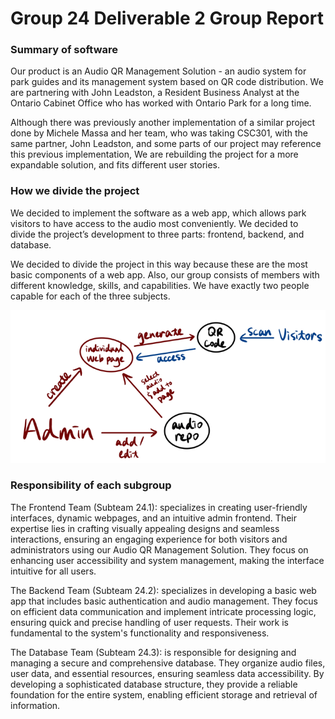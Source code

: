 # Group 24 Deliverable 2 Group Report

### Summary of software

Our product is an Audio QR Management Solution - an audio system for park guides and its management system based on QR code distribution. We are partnering with John Leadston, a Resident Business Analyst at the Ontario Cabinet Office who has worked with Ontario Park for a long time.

Although there was previously another implementation of a similar project done by Michele Massa and her team, who was taking CSC301, with the same partner, John Leadston, and some parts of our project may reference this previous implementation, We are rebuilding the project for a more expandable solution, and fits different user stories.

### How we divide the project

We decided to implement the software as a web app, which allows park visitors to have access to the audio most conveniently. We decided to divide the project’s development to three parts: frontend, backend, and database.

We decided to divide the project in this way because these are the most basic components of a web app. Also, our group consists of members with different knowledge, skills, and capabilities. We have exactly two people capable for each of the three subjects.

![plot](../D1/chart1.png)


### Responsibility of each subgroup

The Frontend Team (Subteam 24.1): specializes in creating user-friendly interfaces, dynamic webpages, and an intuitive admin frontend. Their expertise lies in crafting visually appealing designs and seamless interactions, ensuring an engaging experience for both visitors and administrators using our Audio QR Management Solution. They focus on enhancing user accessibility and system management, making the interface intuitive for all users.

The Backend Team (Subteam 24.2): specializes in developing a basic web app that includes basic authentication and audio management. They focus on efficient data communication and implement intricate processing logic, ensuring quick and precise handling of user requests. Their work is fundamental to the system's functionality and responsiveness.

The Database Team (Subteam 24.3): is responsible for designing and managing a secure and comprehensive database. They organize audio files, user data, and essential resources, ensuring seamless data accessibility. By developing a sophisticated database structure, they provide a reliable foundation for the entire system, enabling efficient storage and retrieval of information.
